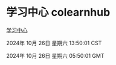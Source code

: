 # 学习中心 colearnhub
[学习中心](http://219.139.197.74:56308/colearnhub/)

2024年 10月 26日 星期六 13:50:01 CST

2024年 10月 26日 星期六 05:50:01 GMT
